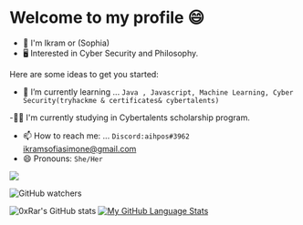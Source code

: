 # Welcome to my profile 😄

* 👦 I'm Ikram or (Sophia)
* 🖥 Interested in Cyber Security and Philosophy.

Here are some ideas to get you started:
- 🌱 I’m currently learning ... `Java , Javascript, Machine Learning, Cyber Security(tryhackme & certificates& cybertalents)`

-:technologist:  I'm currently studying in Cybertalents scholarship program.
- 📫 How to reach me: ... `Discord:aihpos#3962` ikramsofiasimone@gmail.com
- 😄 Pronouns: `She/Her`


<p align="left"> <a href="https://twitter.com/IRavenclaww" target="blank">
<img src="https://img.shields.io/twitter/follow/iRavenclaww?logo=twitter&style=for-the-badge"/></a> </p> 
<img alt="GitHub watchers" src="https://img.shields.io/github/watchers/ikramsofia/ikramsofia?logo=github&style=for-the-badge">


![0xRar's GitHub stats](https://github-readme-stats.vercel.app/api?username=ikramsofia&show_icons=true&theme=synthwave)
[![My GitHub Language Stats](https://github-readme-stats.vercel.app/api/top-langs/?username=ikramsofia&langs_count=5&theme=synthwave)]()
